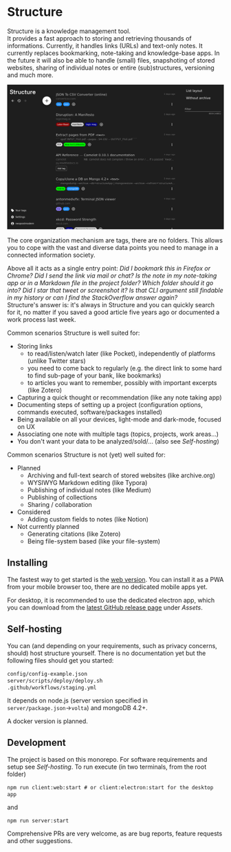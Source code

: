 # Structure
Structure is a knowledge management tool.   
It provides a fast approach to storing and retrieving thousands of informations. 
Currently, it handles links (URLs) and text-only notes. 
It currently replaces bookmarking, note-taking and knowledge-base apps. 
In the future it will also be able to handle (small) files, snapshoting of stored websites, 
sharing of individual notes or entire (sub)structures, versioning and much more.

![Screenshot of Structure](./resources/screenshot.png)

The core organization mechanism are tags, there are no folders. 
This allows you to cope with the vast and diverse data points you need to manage in a connected information society.

Above all it acts as a single entry point: 
*Did I bookmark this in Firefox or Chrome?*
*Did I send the link via mail or chat?*
*Is the note in my note-taking app or in a Markdown file in the project folder?*
*Which folder should it go into?*
*Did I star that tweet or screenshot it?*
*Is that CLI argument still findable in my history or can I find the StackOverflow answer again?*  
Structure's answer is: it's always in Structure and you can quickly search for it, 
no matter if you saved a good article five years ago or documented a work process last week.

Common scenarios Structure is well suited for:
- Storing links
    - to read/listen/watch later (like Pocket), independently of platforms (unlike Twitter stars)
    - you need to come back to regularly (e.g. the direct link to some hard to find sub-page of your bank, like bookmarks)
    - to articles you want to remember, possibly with important excerpts (like Zotero)
- Capturing a quick thought or recommendation (like any note taking app)
- Documenting steps of setting up a project (configuration options, commands executed, software/packages installed)
- Being available on all your devices, light-mode and dark-mode, focused on UX
- Associating one note with multiple tags (topics, projects, work areas...)
- You don't want your data to be analyzed/sold/... (also see *Self-hosting*)

Common scenarios Structure is not (yet) well suited for:
- Planned
    - Archiving and full-text search of stored websites (like archive.org)
    - WYSIWYG Markdown editing (like Typora)
    - Publishing of individual notes (like Medium)
    - Publishing of collections
    - Sharing / collaboration
- Considered
    - Adding custom fields to notes (like Notion)
- Not currently planned
    - Generating citations (like Zotero)
    - Being file-system based (like your file-system)

## Installing
The fastest way to get started is the [web version](https://app.structure.love). 
You can install it as a PWA from your mobile browser too, there are no dedicated mobile apps yet.

For desktop, it is recommended to use the dedicated electron app, 
which you can download from the [latest GitHub release page](https://github.com/neopostmodern/structure/releases/latest) under *Assets*.

## Self-hosting
You can (and depending on your requirements, such as privacy concerns, should) host structure yourself. 
There is no documentation yet but the following files should get you started:
```
config/config-example.json
server/scripts/deploy/deploy.sh
.github/workflows/staging.yml
```

It depends on node.js (server version specified in `server/package.json`&rarr;`volta`) and mongoDB 4.2+.

A docker version is planned.

## Development
The project is based on this monorepo. For software requirements and setup see *Self-hosting*.
To run execute (in two terminals, from the root folder)
```
npm run client:web:start # or client:electron:start for the desktop app
```
and
```
npm run server:start
```

Comprehensive PRs are very welcome, as are bug reports, feature requests and other suggestions.